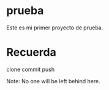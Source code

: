 # prueba
Este es mi primer proyecto de prueba.


# Recuerda

clone
commit
push



Note: No one will be left behind here.